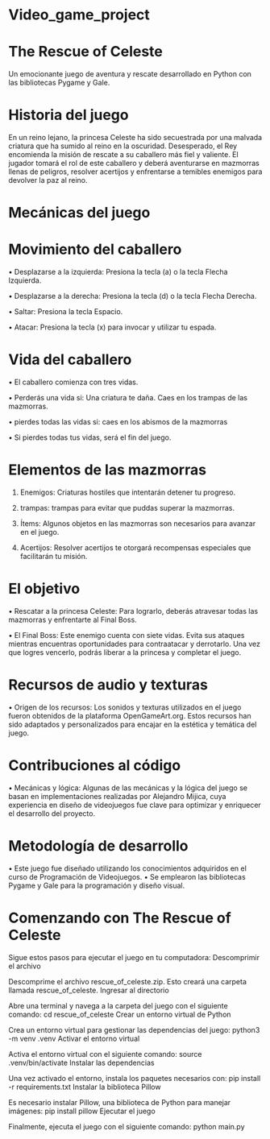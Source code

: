 # Video_game_project
# The Rescue of Celeste
Un emocionante juego de aventura y rescate desarrollado en Python con las bibliotecas Pygame y Gale.

# Historia del juego
En un reino lejano, la princesa Celeste ha sido secuestrada por una malvada criatura que ha sumido al reino en la oscuridad. Desesperado, el Rey encomienda la misión de rescate a su caballero más fiel y valiente. El jugador tomará el rol de este caballero y deberá aventurarse en mazmorras llenas de peligros, resolver acertijos y enfrentarse a temibles enemigos para devolver la paz al reino.

# Mecánicas del juego
# Movimiento del caballero
•	Desplazarse a la izquierda: Presiona la tecla (a) o la tecla Flecha Izquierda.

•	Desplazarse a la derecha: Presiona la tecla (d) o la tecla Flecha Derecha.

•	Saltar: Presiona la tecla Espacio.

•	Atacar: Presiona la tecla (x) para invocar y utilizar tu espada.

# Vida del caballero
•	El caballero comienza con tres vidas.

•	Perderás una vida si:
Una criatura te daña.
Caes en los trampas de las mazmorras.

•	pierdes todas las vidas si:
caes en los abismos de la mazmorras

•	Si pierdes todas tus vidas, será el fin del juego.

# Elementos de las mazmorras
1.	Enemigos:
Criaturas hostiles que intentarán detener tu progreso.

2.  trampas:
trampas para evitar que puddas superar la mazmorras.

3.	Ítems:
Algunos objetos en las mazmorras son necesarios para avanzar en el juego.

4.	Acertijos:
Resolver acertijos te otorgará recompensas especiales que facilitarán tu misión.

# El objetivo
•	Rescatar a la princesa Celeste:
Para lograrlo, deberás atravesar todas las mazmorras y enfrentarte al Final Boss.

•	El Final Boss:
Este enemigo cuenta con siete vidas.
Evita sus ataques mientras encuentras oportunidades para contraatacar y derrotarlo.
Una vez que logres vencerlo, podrás liberar a la princesa y completar el juego.

# Recursos de audio y texturas
•	Origen de los recursos:
Los sonidos y texturas utilizados en el juego fueron obtenidos de la plataforma OpenGameArt.org.
Estos recursos han sido adaptados y personalizados para encajar en la estética y temática del juego.

# Contribuciones al código
•	Mecánicas y lógica:
Algunas de las mecánicas y la lógica del juego se basan en implementaciones realizadas por Alejandro Mijica, cuya experiencia en diseño de videojuegos fue clave para optimizar y enriquecer el desarrollo del proyecto.

# Metodología de desarrollo
•	Este juego fue diseñado utilizando los conocimientos adquiridos en el curso de Programación de Videojuegos.
•	Se emplearon las bibliotecas Pygame y Gale para la programación y diseño visual.

# Comenzando con The Rescue of Celeste
Sigue estos pasos para ejecutar el juego en tu computadora:
Descomprimir el archivo

Descomprime el archivo rescue_of_celeste.zip. Esto creará una carpeta llamada rescue_of_celeste.
Ingresar al directorio

Abre una terminal y navega a la carpeta del juego con el siguiente comando:
cd rescue_of_celeste
Crear un entorno virtual de Python

Crea un entorno virtual para gestionar las dependencias del juego:
python3 -m venv .venv
Activar el entorno virtual

Activa el entorno virtual con el siguiente comando:
source .venv/bin/activate
Instalar las dependencias

Una vez activado el entorno, instala los paquetes necesarios con:
pip install -r requirements.txt
Instalar la biblioteca Pillow

Es necesario instalar Pillow, una biblioteca de Python para manejar imágenes:
pip install pillow
Ejecutar el juego

Finalmente, ejecuta el juego con el siguiente comando:
python main.py

